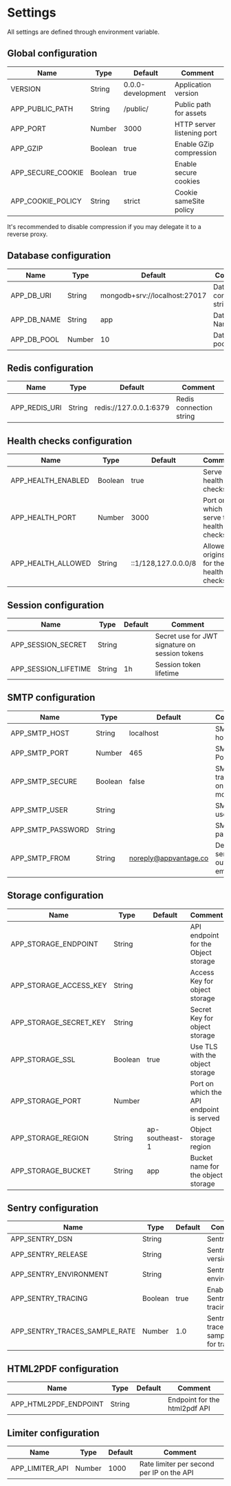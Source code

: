 # Settings

All settings are defined through environment variable.

## Global configuration

| Name              | Type    | Default           | Comment                    |
| ----------------- | ------- | ----------------- | -------------------------- |
| VERSION           | String  | 0.0.0-development | Application version        |
| APP_PUBLIC_PATH   | String  | /public/          | Public path for assets     |
| APP_PORT          | Number  | 3000              | HTTP server listening port |
| APP_GZIP          | Boolean | true              | Enable GZip compression    |
| APP_SECURE_COOKIE | Boolean | true              | Enable secure cookies      |
| APP_COOKIE_POLICY | String  | strict            | Cookie sameSite policy     |

It's recommended to disable compression if you may delegate it to a reverse proxy.

## Database configuration

| Name        | Type   | Default                       | Comment                    |
| ----------- | ------ | ----------------------------- | -------------------------- |
| APP_DB_URI  | String | mongodb+srv://localhost:27017 | Database connection string |
| APP_DB_NAME | String | app                           | Database Name              |
| APP_DB_POOL | Number | 10                            | Database pool size         |

## Redis configuration

| Name          | Type   | Default                | Comment                 |
| ------------- | ------ | ---------------------- | ----------------------- |
| APP_REDIS_URI | String | redis://127.0.0.1:6379 | Redis connection string |

## Health checks configuration

| Name               | Type    | Default             | Comment                               |
| ------------------ | ------- | ------------------- | ------------------------------------- |
| APP_HEALTH_ENABLED | Boolean | true                | Serve health checks                   |
| APP_HEALTH_PORT    | Number  | 3000                | Port on which serve the health checks |
| APP_HEALTH_ALLOWED | String  | ::1/128,127.0.0.0/8 | Allowed origins for the health checks |

## Session configuration

| Name                 | Type   | Default | Comment                                        |
| -------------------- | ------ | ------- | ---------------------------------------------- |
| APP_SESSION_SECRET   | String |         | Secret use for JWT signature on session tokens |
| APP_SESSION_LIFETIME | String | 1h      | Session token lifetime                         |

## SMTP configuration

| Name              | Type    | Default               | Comment                           |
| ----------------- | ------- | --------------------- | --------------------------------- |
| APP_SMTP_HOST     | String  | localhost             | SMTP host                         |
| APP_SMTP_PORT     | Number  | 465                   | SMTP Port                         |
| APP_SMTP_SECURE   | Boolean | false                 | SMTP transport on secure mode     |
| APP_SMTP_USER     | String  |                       | SMTP user                         |
| APP_SMTP_PASSWORD | String  |                       | SMTP password                     |
| APP_SMTP_FROM     | String  | noreply@appvantage.co | Default sender on outgoing emails |

## Storage configuration

| Name                   | Type    | Default        | Comment                                  |
| ---------------------- | ------- | -------------- | ---------------------------------------- |
| APP_STORAGE_ENDPOINT   | String  |                | API endpoint for the Object storage      |
| APP_STORAGE_ACCESS_KEY | String  |                | Access Key for object storage            |
| APP_STORAGE_SECRET_KEY | String  |                | Secret Key for object storage            |
| APP_STORAGE_SSL        | Boolean | true           | Use TLS with the object storage          |
| APP_STORAGE_PORT       | Number  |                | Port on which the API endpoint is served |
| APP_STORAGE_REGION     | String  | ap-southeast-1 | Object storage region                    |
| APP_STORAGE_BUCKET     | String  | app            | Bucket name for the object storage       |

## Sentry configuration

| Name                          | Type    | Default | Comment                               |
| ----------------------------- | ------- | ------- | ------------------------------------- |
| APP_SENTRY_DSN                | String  |         | Sentry DSN                            |
| APP_SENTRY_RELEASE            | String  |         | Sentry version                        |
| APP_SENTRY_ENVIRONMENT        | String  |         | Sentry environment                    |
| APP_SENTRY_TRACING            | Boolean | true    | Enable Sentry tracing                 |
| APP_SENTRY_TRACES_SAMPLE_RATE | Number  | 1.0     | Sentry traces sample rate for tracing |

## HTML2PDF configuration

| Name                  | Type   | Default | Comment                       |
| --------------------- | ------ | ------- | ----------------------------- |
| APP_HTML2PDF_ENDPOINT | String |         | Endpoint for the html2pdf API |

## Limiter configuration

| Name            | Type   | Default | Comment                                   |
| --------------- | ------ | ------- | ----------------------------------------- |
| APP_LIMITER_API | Number | 1000    | Rate limiter per second per IP on the API |

